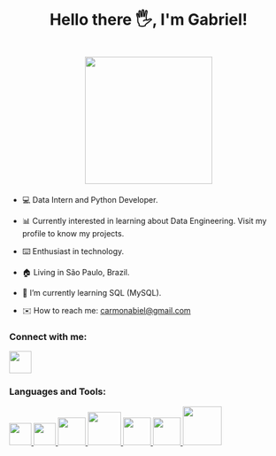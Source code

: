 <h1 align="center">Hello there 🖐️, I'm Gabriel!</h1>

<h1 align="center"><img src="https://camo.githubusercontent.com/208f28ffe418c4f346881fbc583376fdcada6b4137ba38b0aa095ee7e8c29ca4/68747470733a2f2f312e62702e626c6f6773706f742e636f6d2f2d3641594f6c4b4952416e732f5759695a386c47664943492f414141414141414142546b2f6336667a71316d583237347a365036657145386f5969706754536c6c48654a3441434c63424741732f73313630302f70726f6772616d616e646f2e676966" width="230px"></h1>


- 💻 Data Intern and Python Developer.

- 📊 Currently interested in learning about Data Engineering. Visit my profile to know my projects.

- ⌨️ Enthusiast in technology.

- 🏠 Living in São Paulo, Brazil.

- 🌱 I’m currently learning SQL (MySQL).

- ✉️ How to reach me: carmonabiel@gmail.com

### Connect with me:
<a href="https://www.linkedin.com/in/gabrielcarmona1/">
  <img src="https://cdn.jsdelivr.net/gh/devicons/devicon/icons/linkedin/linkedin-original.svg" width="40px"/>
</a>

### Languages and Tools:
<a href="https://www.python.org/about/">
  <img src= "https://s3.dualstack.us-east-2.amazonaws.com/pythondotorg-assets/media/community/logos/python-logo-only.png" width="40px"/>
</a>
<a href="https://www.java.com/en/download/help/whatis_java.html">
  <img src="https://brandslogos.com/wp-content/uploads/thumbs/java-logo.png" width="40px"/>
</a>
<a href="https://www.w3schools.com/c/c_intro.php">
  <img src="https://icon2.cleanpng.com/20171220/dgw/letter-c-png-5a3a869353fec5.5541397315137849793441.jpg" width="50px"/>
</a>
<a href="https://www.mysql.com">
  <img src="https://cdn.jsdelivr.net/gh/devicons/devicon/icons/mysql/mysql-original-wordmark.svg" width="60px"/>
</a>
<a href="https://cloud.google.com/bigquery?hl=pt-br">
  <img src="https://www.vectorlogo.zone/logos/google_bigquery/google_bigquery-icon.svg" width="50px"/>
</a>
<a href="https://cloud.google.com/looker-studio?hl=pt-br">
  <img src="https://looker.sienacompany.com/img/logos/looker-nav.png" width="50px"/>
</a>
<a href="https://www.gstatic.com/analytics-suite/header/suite/v2/ic_analytics.svg">
  <img src="https://logodownload.org/wp-content/uploads/2018/03/google-analytics-logo-1.png" width="70px"/>
</a>


